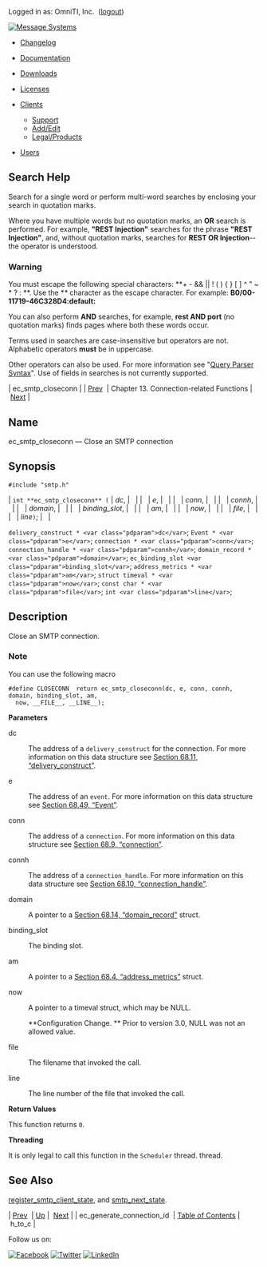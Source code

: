 Logged in as: OmniTI, Inc.  ([logout](https://support.messagesystems.com/logout.php))

[![Message Systems](https://support.messagesystems.com/images/ms-white205.png)](https://support.messagesystems.com/start.php) 

*   [Changelog](https://support.messagesystems.com/start.php?show=changelog)
*   [Documentation](https://support.messagesystems.com/docs/)
*   [Downloads](https://support.messagesystems.com/start.php)

*   [Licenses](https://support.messagesystems.com/license_summary.php)
*   <a href="">Clients</a>
    *   [Support](https://support.messagesystems.com/cs.php)
    *   [Add/Edit](https://support.messagesystems.com/edit_client.php)
    *   [Legal/Products](https://support.messagesystems.com/edit_products.php)
*   [Users](https://support.messagesystems.com/edit_customer.php)

## Search Help

Search for a single word or perform multi-word searches by enclosing your search in quotation marks.

Where you have multiple words but no quotation marks, an **OR** search is performed. For example, **"REST Injection"** searches for the phrase **"REST Injection"**, and, without quotation marks, searches for **REST OR Injection**--the operator is understood.

### Warning

You must escape the following special characters: **+ - && || ! ( ) { } [ ] ^ " ~ * ? : \**. Use the **\** character as the escape character. For example: **B0/00-11719-46C328D4\:default\:**

You can also perform **AND** searches, for example, **rest AND port** (no quotation marks) finds pages where both these words occur.

Terms used in searches are case-insensitive but operators are not. Alphabetic operators **must** be in uppercase.

Other operators can also be used. For more information see "[Query Parser Syntax](https://lucene.apache.org/core/old_versioned_docs/versions/3_0_0/queryparsersyntax.html)". Use of fields in searches is not currently supported.

| ec_smtp_closeconn |
| [Prev](apis.ec_generate_connection_id.php)  | Chapter 13. Connection-related Functions |  [Next](apis.h_to_c.php) |

<a name="apis.ec_smtp_closeconn"></a>
## Name

ec_smtp_closeconn — Close an SMTP connection

## Synopsis

`#include "smtp.h"`

| `int **ec_smtp_closeconn** (` | <var class="pdparam">dc</var>, |   |
|   | <var class="pdparam">e</var>, |   |
|   | <var class="pdparam">conn</var>, |   |
|   | <var class="pdparam">connh</var>, |   |
|   | <var class="pdparam">domain</var>, |   |
|   | <var class="pdparam">binding_slot</var>, |   |
|   | <var class="pdparam">am</var>, |   |
|   | <var class="pdparam">now</var>, |   |
|   | <var class="pdparam">file</var>, |   |
|   | <var class="pdparam">line</var>`)`; |   |

`delivery_construct * <var class="pdparam">dc</var>`;
`Event * <var class="pdparam">e</var>`;
`connection * <var class="pdparam">conn</var>`;
`connection_handle * <var class="pdparam">connh</var>`;
`domain_record * <var class="pdparam">domain</var>`;
`ec_binding_slot <var class="pdparam">binding_slot</var>`;
`address_metrics * <var class="pdparam">am</var>`;
`struct timeval * <var class="pdparam">now</var>`;
`const char * <var class="pdparam">file</var>`;
`int <var class="pdparam">line</var>`;<a name="idp21576192"></a>
## Description

Close an SMTP connection.

### Note

You can use the following macro

```
#define CLOSECONN  return ec_smtp_closeconn(dc, e, conn, connh, domain, binding_slot, am,
  now, __FILE__, __LINE__);
```
**Parameters**

<dl class="variablelist">

<dt>dc</dt>

<dd>

The address of a `delivery_construct` for the connection. For more information on this data structure see [Section 68.11, “delivery_construct”](structs.delivery_construct.php "68.11. delivery_construct").

</dd>

<dt>e</dt>

<dd>

The address of an `event`. For more information on this data structure see [Section 68.49, “Event”](structs.event.php "68.49. Event").

</dd>

<dt>conn</dt>

<dd>

The address of a `connection`. For more information on this data structure see [Section 68.9, “connection”](structs.connection.php "68.9. connection").

</dd>

<dt>connh</dt>

<dd>

The address of a `connection_handle`. For more information on this data structure see [Section 68.10, “connection_handle”](structs.connection_handle.php "68.10. connection_handle").

</dd>

<dt>domain</dt>

<dd>

A pointer to a [Section 68.14, “domain_record”](structs.domain_record.php "68.14. domain_record") struct.

</dd>

<dt>binding_slot</dt>

<dd>

The binding slot.

</dd>

<dt>am</dt>

<dd>

A pointer to a [Section 68.4, “address_metrics”](structs.address_metrics.php "68.4. address_metrics") struct.

</dd>

<dt>now</dt>

<dd>

A pointer to a timeval struct, which may be NULL.

**Configuration Change. ** Prior to version 3.0, NULL was not an allowed value.

</dd>

<dt>file</dt>

<dd>

The filename that invoked the call.

</dd>

<dt>line</dt>

<dd>

The line number of the file that invoked the call.

</dd>

</dl>

**Return Values**

This function returns `0`.

**Threading**

It is only legal to call this function in the `Scheduler` thread. thread.

<a name="idp21608432"></a>
## See Also

[register_smtp_client_state](apis.register_smtp_client_state.php "register_smtp_client_state"), and [smtp_next_state](apis.smtp_next_state.php "smtp_next_state").

| [Prev](apis.ec_generate_connection_id.php)  | [Up](connection.php) |  [Next](apis.h_to_c.php) |
| ec_generate_connection_id  | [Table of Contents](index.php) |  h_to_c |

Follow us on:

[![Facebook](https://support.messagesystems.com/images/icon-facebook.png)](http://www.facebook.com/messagesystems) [![Twitter](https://support.messagesystems.com/images/icon-twitter.png)](http://twitter.com/#!/MessageSystems) [![LinkedIn](https://support.messagesystems.com/images/icon-linkedin.png)](http://www.linkedin.com/company/message-systems)